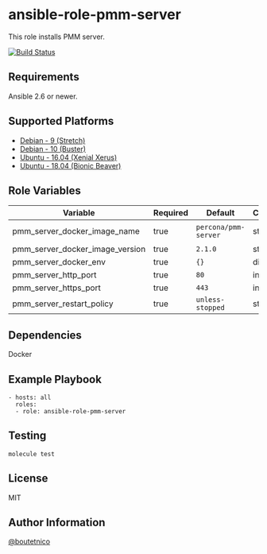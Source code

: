 ansible-role-pmm-server
=======================

This role installs PMM server.

[![Build Status](https://travis-ci.org/boutetnico/ansible-role-pmm-server.svg?branch=master)](https://travis-ci.org/boutetnico/ansible-role-pmm-server)

Requirements
------------

Ansible 2.6 or newer.

Supported Platforms
-------------------

- [Debian - 9 (Stretch)](https://wiki.debian.org/DebianStretch)
- [Debian - 10 (Buster)](https://wiki.debian.org/DebianBuster)
- [Ubuntu - 16.04 (Xenial Xerus)](http://releases.ubuntu.com/16.04/)
- [Ubuntu - 18.04 (Bionic Beaver)](http://releases.ubuntu.com/18.04/)


Role Variables
--------------

| Variable                        | Required | Default                         | Choices   | Comments                                         |
|---------------------------------|----------|---------------------------------|-----------|--------------------------------------------------|
| pmm_server_docker_image_name    | true     | `percona/pmm-server`            | string    | https://hub.docker.com/r/percona/pmm-server/tags |
| pmm_server_docker_image_version | true     | `2.1.0`                         | string    |                                                  |
| pmm_server_docker_env           | true     | `{}`                            | dict      |                                                  |
| pmm_server_http_port            | true     | `80`                            | int       |                                                  |
| pmm_server_https_port           | true     | `443`                           | int       |                                                  |
| pmm_server_restart_policy       | true     | `unless-stopped`                | string    |                                                  |

Dependencies
------------

Docker

Example Playbook
----------------

    - hosts: all
      roles:
      - role: ansible-role-pmm-server

Testing
-------

`molecule test`

License
-------

MIT

Author Information
------------------

[@boutetnico](https://github.com/boutetnico)
